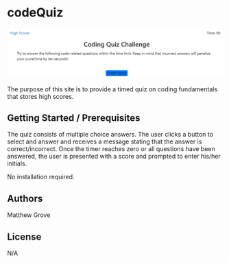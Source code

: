 # codeQuiz

![Code Quiz](codeQuiz.JPG)

The purpose of this site is to provide a timed quiz on coding fundamentals that stores high scores.

## Getting Started / Prerequisites

The quiz consists of multiple choice answers. The user clicks a button to select and answer and receives 
a message stating that the answer is correct/incorrect. Once the timer reaches zero or all questions have been answered, the user is presented with a score and prompted to enter his/her initials.

No installation required.

## Authors

Matthew Grove

## License

N/A